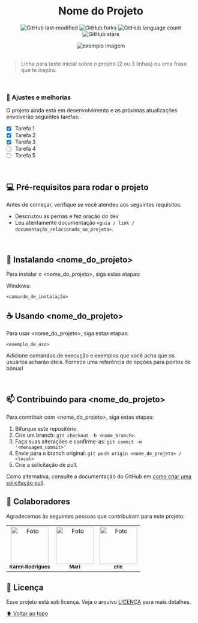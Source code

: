 <div align="center">
  
# Nome do Projeto

<!---A seguir você verá alguns exemplos de botões. Caso deseje em outro formato veja neste site: https://shields.io lá havéra coisas como dependências, status do projeto informações de licença, redes sociais entre outros--->



![GitHub last-modified](https://img.shields.io/aur/last-modified/template?label=ultima%20modificacao&style=social)
![GitHub forks](https://img.shields.io/github/forks/r4skaren/template-readme?style=social)
![GitHub language count](https://img.shields.io/github/languages/count/r4skaren/template-readme?&label=linguagens&style=social)
![GitHub stars](https://img.shields.io/github/stars/r4skaren/template-readme?label=estrelas&style=social)

<img src="https://cdn.pixabay.com/photo/2021/10/19/10/56/cat-6723256_960_720.jpg" alt="exemplo imagem">
  </div>

<br>

> Linha para texto inicial sobre o projeto (2 ou 3 linhas) ou uma frase que te inspira.

<br>

### 🚧 Ajustes e melhorias

O projeto ainda está em desenvolvimento e as próximas atualizações envolverão seguintes tarefas:

- [x] Tarefa 1
- [x] Tarefa 2
- [x] Tarefa 3
- [ ] Tarefa 4
- [ ] Tarefa 5

<br>

## 💻 Pré-requisitos para rodar o projeto

Antes de começar, verifique se você atendeu aos seguintes requisitos:
<!---Adicionar, duplicar ou remover conforme necessário--->
* Descruzou as pernas e fez oração do dev 
* Leu atentamente  documentação `<guia / link / documentação_relacionada_ao_projeto>`.



<br>

## 🚀 Instalando <nome_do_projeto>

Para instalar o <nome_do_projeto>, siga estas etapas:

Windows:
```linguagem
<comando_de_instalação>
```

## ☕ Usando <nome_do_projeto>

Para usar <nome_do_projeto>, siga estas etapas:

```linguagem
<exemplo_de_uso>
```

Adicione comandos de execução e exemplos que você acha que os usuários acharão úteis. Fornece uma referência de opções para pontos de bônus!

<br>

## 📫 Contribuindo para <nome_do_projeto>
<!---Se o seu README for longo ou se você tiver algum processo ou etapas específicas que deseja que os contribuidores sigam, considere a criação de um arquivo CONTRIBUTING.md separado--->
Para contribuir com <nome_do_projeto>, siga estas etapas:

1. Bifurque este repositório.
2. Crie um branch: `git checkout -b <nome_branch>`.
3. Faça suas alterações e confirme-as: `git commit -m '<mensagem_commit>'`
4. Envie para o branch original: `git push origin <nome_do_projeto> / <local>`
5. Crie a solicitação de pull.

Como alternativa, consulte a documentação do GitHub em [como criar uma solicitação pull](https://help.github.com/en/github/collaborating-with-issues-and-pull-requests/creating-a-pull-request).

## 🤝 Colaboradores

Agradecemos às seguintes pessoas que contribuíram para este projeto:

<table>
  <tr>
    <td align="center">
      <a href="#">
        <img src="https://avatars.githubusercontent.com/u/86742652?v=4" width="100px;" height="100px" alt="Foto"/><br>
        <sub>
          <b>Karen Rodrigues</b>
        </sub>
      </a>
    </td>
    <td align="center">
      <a href="#">
        <img src="https://user-images.githubusercontent.com/86742652/139269355-7f74d145-7b70-4223-a0fb-b4cd8539d9df.png" width="100px;" height="100px" alt="Foto"/><br>
        <sub>
          <b>Mari</b>
        </sub>
      </a>
    </td>
    <td align="center">
      <a href="#">
        <img src="https://i.pinimg.com/564x/35/c9/8a/35c98a39b00b463a1fbe67597e689c8f.jpg" width="100px;" height="100px" alt="Foto"/><br>
        <sub>
          <b>elle</b>
        </sub>
      </a>
    </td>
  </tr>
</table>


## 📝 Licença

Esse projeto está sob licença. Veja o arquivo [LICENÇA](LICENSE.md) para mais detalhes.

[⬆ Voltar ao topo](#nome-do-projeto)<br>
